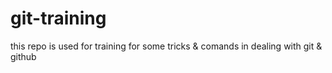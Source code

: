 # git-training
this repo is used for training for some tricks &amp; comands in dealing with git &amp; github
